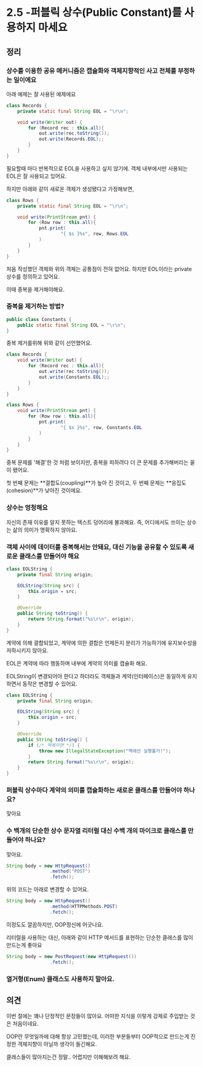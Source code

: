 
# **2.5 -퍼블릭 상수(Public Constant)를 사용하지 마세요**

## **정리**

### 상수를 이용한 공유 메커니즘은 캡슐화와 객체지향적인 사고 전체를 부정하는 일이에요

아래 예제는 잘 사용된 예제에요 

```java
class Records {
    private static final String EOL = "\r\n";

    void write(Writer out) {
        for (Record rec : this.all){
            out.write(rec.toString());
            out.write(Records.EOL);;
        }
    }
}
```

필요할때 마다 반복적으로 EOL을 사용하고 싶지 않기에. 객체 내부에서만 사용되는 EOL은 잘 사용되고 있어요.

하지만 아래와 같이 새로운 객체가 생성됐다고 가정해보면,

```java
class Rows {
    private static final String EOL = "\r\n";

    void write(PrintStream pnt) {
        for (Row row : this.all){
            pnt.print(
                    "{ $s }%s", row, Rows.EOL
            )
        }
    }
}
```

처음 작성했던 객체와 위의 객체는 공통점이 전혀 없어요. 하지만 EOL이라는 private 상수를 정의하고 있어요. 

이때 중복을 제거해야해요. 

### 중복을 제거하는 방법?

```java
public class Constants {
    public static final String EOL = "\r\n";
}
```

중복 제거를위해 위와 같이 선언했어요. 

```java
class Records {
    void write(Writer out) {
        for (Record rec : this.all){
            out.write(rec.toString());
            out.write(Constants.EOL);;
        }
    }
}

class Rows {
    void write(PrintStream pnt) {
        for (Row row : this.all){
            pnt.print(
                    "{ $s }%s", row, Constants.EOL
            )
        }
    }
}
```

중복 문제를 '해결'한 것 처럼 보이지만, 중복을 피하려다 더 큰 문제를 추가해버리는 꼴이 됐어요.

첫 번째 문제는 **결합도(coupling)**가 높아 진 것이고, 두 번째 문제는 **응집도(cohesion)**가 낮아진 것이에요.

### 상수는 멍청해요

자신의 존재 이유를 알지 못하는 텍스트 덩어리에 불과해요. 즉, 어디에서도 쓰이는 상수는 삶의 의미가 명확하지 않아요.

### 객체 사이에 데이터를 중복해서는 안돼요, 대신 기능을 공유할 수 있도록 새로운 클래스를 만들어야 해요

```java
class EOLString {
    private final String origin;

    EOLString(String src) {
        this.origin = src;
    }

    @Override
    public String toString() {
        return String.format("%s\r\n", origin);
    }
}
```

계약에 의해 결합되었고, 계약에 의한 결합은 언제든지 분리가 가능하기에 유지보수성을 저하시키지 않아요.

EOL은 계약에 따라 행동하며 내부에 계약의 의미를 캡슐화 해요.

EOLString이 변경되어야 한다고 하더라도 객체들과 계약(인터페이스)은 동일하게 유지하면서 동작은 변경할 수 있어요.

```java
class EOLString {
    private final String origin;

    EOLString(String src) {
        this.origin = src;
    }

    @Override
    public String toString() {
        if (/* 맥북이면 */) {
            throw new IllegalStateException("맥에선 실행불가!");
        }
        return String.format("%s\r\n", origin);
    }
}
```

### **퍼블릭 상수마다 계약의 의미를 캡슐화하는 새로운 클래스를 만들어야 하나요?**

맞아요

### 수 백개의 단순한 상수 문자열 리터럴 대신 수백 개의 마이크로 클래스를 만들어야 하나요?

맞아요.

```java
String body = new HttpRequest()
                .method("POST")
                .fetch();
```

위의 코드는 아래로 변경할 수 있어요.

```java
String body = new HttpRequest()
                .method(HTTPMethods.POST)
                .fetch();
```

이정도도 깔끔하지만, OOP정신에 어긋나요.

리터럴을 사용하는 대신, 아래와 같이 HTTP 메서드를 표현하는 단순한 클래스를 많이 만드는게 좋아요

```java
String body = new PostRequest(new HttpRequest())
                .fetch();
```

### 열거형(Enum) 클래스도 사용하지 말아요.

## **의견**

이번 절에는 꽤나 단정적인 문장들이 많아요. 어떠한 지식을 이렇게 강제로 주입받는 것은 처음이네요. 

OOP란 무엇일까에 대해 항상 고민했는데, 이러한 부분들부터 OOP적으로 만드는게 진정한 객체지향이 아닐까 생각이 들긴해요. 

클래스들이 많아지는건 정말.. 어렵지만 이해해보려 해요.